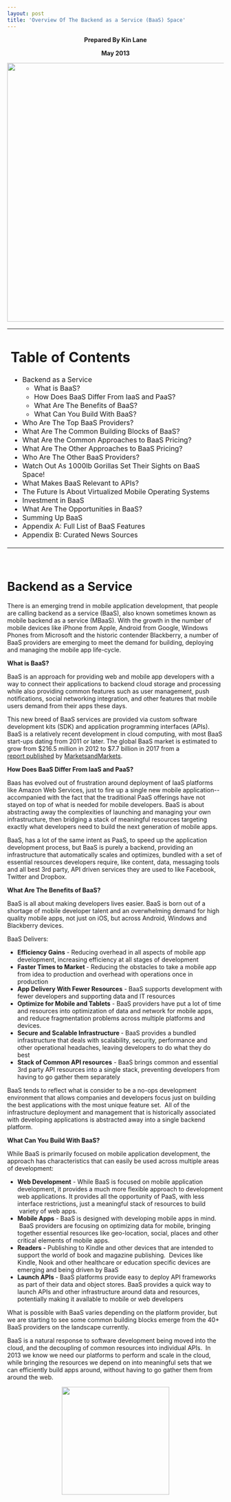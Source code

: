 ```yaml
---
layout: post
title: 'Overview Of The Backend as a Service (BaaS) Space'
---
```

<p style="text-align: center;"><strong>Prepared By Kin Lane</strong></p>
<p style="text-align: center;"><strong>May 2013</strong></p>
<p style="text-align: center; page-break-after: always;"><img src="https://s3.amazonaws.com/kinlane-productions/baas/tag-cloud-black-baas-2.png" alt="" width="600" /></p>
<table cellspacing="5" cellpadding="5" width="90%" align="center">
<tbody>
<tr>
<td align="left">
<h1>Table of Contents</h1>
<ul class="mainlist">
<li>Backend as a Service       
<ul class="mainlist">
<li>What is BaaS?</li>
<li>How Does BaaS Differ From IaaS and PaaS?</li>
<li>What Are The Benefits of BaaS?</li>
<li>What Can You Build With BaaS?</li>
</ul>
</li>
<li>Who Are The Top BaaS Providers?</li>
<li>What Are The Common Building Blocks of BaaS?</li>
<li>What Are the Common Approaches to BaaS Pricing?</li>
<li>What Are The Other Approaches to BaaS Pricing?</li>
<li>Who Are The Other BaaS Providers?</li>
<li>Watch Out As 1000lb Gorillas Set Their Sights on BaaS Space!</li>
<li>What Makes BaaS Relevant to APIs?</li>
<li>The Future Is About Virtualized Mobile Operating Systems</li>
<li>Investment in BaaS</li>
<li>What Are The Opportunities in BaaS?</li>
<li>Summing Up BaaS</li>
<li>Appendix A: Full List of BaaS Features</li>
<li>Appendix B: Curated News Sources</li>
</ul>
</td>
</tr>
</tbody>
</table>
<p style="text-align: center; page-break-after: always;">&nbsp;</p>
<h1>Backend as a Service</h1>
<p>There is an emerging trend in mobile application development, that people are calling backend as a service (BaaS), also known sometimes known as mobile backend as a service (MBaaS). With the growth in the number of mobile devices like iPhone from Apple, Android from Google, Windows Phones from Microsoft and the historic contender Blackberry, a number of BaaS providers are emerging to meet the demand for building, deploying and managing the mobile app life-cycle.</p>
<p><strong>What is BaaS?</strong></p>
<p>BaaS is an approach for providing web and mobile app developers with a way to connect their applications to backend cloud storage and processing while also providing common features such as user management, push notifications, social networking integration, and other features that mobile users demand from their apps these days.</p>
<p>This new breed of BaaS services are provided via custom software development kits (SDK) and application programming interfaces (APIs). BaaS is a relatively recent development in cloud computing, with most BaaS start-ups dating from 2011 or later. The global BaaS market is&nbsp;estimated to grow from $216.5 million in 2012 to $7.7 billion in 2017 from a <a href="http://www.marketsandmarkets.com/PressReleases/baas.asp">report&nbsp;published</a> by <a href="http://www.marketsandmarkets.com">MarketsandMarkets</a>.</p>
<p><strong>How Does BaaS Differ From IaaS and PaaS?</strong></p>
<p>Baas has evolved out of frustration around deployment of IaaS platforms like Amazon Web Services, just to fire up a single new mobile application--accompanied with the fact that the traditional PaaS offerings have not stayed on top of what is needed for mobile developers. BaaS is about abstracting away the complexities of launching and managing your own infrastructure, then bridging a stack of meaningful resources targeting exactly what developers need to build the next generation of mobile apps.</p>
<p>BaaS, has a lot of the same intent as PaaS, to speed up the application development process, but BaaS is purely a backend, providing an infrastructure that automatically scales and optimizes, bundled with a set of essential resources developers require, like content, data, messaging tools and all best 3rd party, API driven services they are used to like Facebook, Twitter and Dropbox. &nbsp;</p>
<p><strong>What Are The Benefits of <strong>BaaS</strong>?</strong></p>
<p>BaaS is all about making developers lives easier. BaaS is born out of a shortage of mobile developer talent and an overwhelming demand for high quality mobile apps, not just on iOS, but across Android, Windows and Blackberry devices. &nbsp;</p>
<p>BaaS Delivers:</p>
<ul>
<li><strong>Efficiency Gains</strong> - Reducing overhead in all aspects of mobile app development, increasing efficiency at all stages of development</li>
<li><strong>Faster Times to Market </strong>- Reducing the obstacles to take a mobile app from idea to production and overhead with operations once in production</li>
<li><strong>App Delivery With Fewer Resources</strong> - BaaS supports development with fewer developers and supporting data and IT resources</li>
<li><strong>Optimize for Mobile and Tablets</strong> - BaaS providers have put a lot of time and resources into optimization of data and network for mobile apps, and reduce fragmentation problems across multiple platforms and devices.</li>
<li><strong>Secure and Scalable Infrastructure </strong>- BaaS provides a bundled infrastructure that deals with scalability, security, performance and other operational headaches, leaving developers to do what they do best</li>
<li><strong>Stack of Common API resources</strong> - BaaS brings common and essential 3rd party API resources into a single stack, preventing developers from having to go gather them separately</li>
</ul>
<p>BaaS tends to reflect what is consider to be a no-ops development environment that allows companies and developers focus just on building the best applications with the most unique feature set. &nbsp;All of the infrastructure deployment and management that is historically associated with developing applications is abstracted away into a single backend platform.</p>
<p><strong>What Can You Build With BaaS?</strong></p>
<p>While BaaS is primarily focused on mobile application development, the approach has characteristics that can easily be used across multiple areas of development:</p>
<ul>
<li><strong>Web Development</strong> - While BaaS is focused on mobile application development, it provides a much more flexible approach to development web applications. It provides all the opportunity of PaaS, with less interface restrictions, just a meaningful stack of resources to build &nbsp;variety of web apps.</li>
<li><strong>Mobile Apps</strong> - BaaS is designed with developing mobile apps in mind. &nbsp;BaaS providers are focusing on optimizing data for mobile, bringing together essential resources like geo-location, social, places and other critical elements of mobile apps.</li>
<li><strong>Readers -</strong> Publishing to Kindle and other devices that are intended to support the world of book and magazine publishing. &nbsp;Devices like Kindle, Nook and other healthcare or education specific devices are emerging and being driven by BaaS</li>
<li><strong>Launch APIs </strong>- BaaS platforms provide easy to deploy API frameworks as part of their data and object stores. BaaS provides a quick way to launch APIs and other infrastructure around data and resources, potentially making it available to mobile or web developers</li>
</ul>
<p>What is possible with BaaS varies depending on the platform provider, but we are starting to see some common building blocks emerge from the 40+ BaaS providers on the landscape currently.</p>
<p>BaaS is a natural response to software development being moved into the cloud, and the decoupling of common resources into individual APIs. &nbsp;In 2013 we know we need our platforms to perform and scale in the cloud, while bringing the resources we depend on into meaningful sets that we can efficiently build apps around, without having to go gather them from around the web.</p>
<p style="text-align: center; page-break-after: always;"><img src="https://s3.amazonaws.com/kinlane-productions/api-evangelist/trends/baas-trends.png" alt="" width="250" /></p>